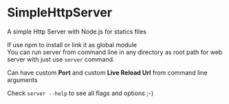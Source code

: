 # SimpleHttpServer
A simple Http Server with Node.js for statics files  


If use npm to install or link it as global module  
You can run server from command line in any directory as root path for web server with just use `server` command.  


Can have custom **Port** and custom **Live Reload Url** from command line arguments  

Check `server --help` to see all flags and options ;-)  
